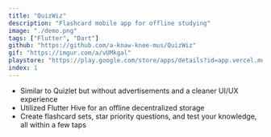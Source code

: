 ```yaml
---
title: "QuizWiz"
description: "Flashcard mobile app for offline studying"
image: "./demo.png"
tags: ["Flutter", "Dart"]
github: "https://github.com/a-knaw-knee-mus/QuizWiz"
gif: "https://imgur.com/a/vUMkgal"
playstore: "https://play.google.com/store/apps/details?id=app.vercel.muhammad.quizwiz"
index: 1
---
```


- Similar to Quizlet but without advertisements and a cleaner UI/UX experience
- Utilized Flutter Hive for an offline decentralized storage
- Create flashcard sets, star priority questions, and test your knowledge, all within a few taps